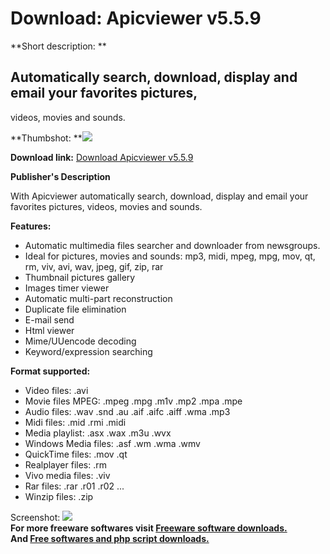 # Download: Apicviewer v5.5.9

**Short description: **

## Automatically search, download, display and email your favorites pictures,
videos, movies and sounds.

  
**Thumbshot: **![](http://www.freewarefiles.com/screenshot/apicviewer_md.gif)   
  
**Download link:** [Download Apicviewer v5.5.9](http://freesoftwares.boysofts.com/Apicviewer-V_program_307.html)  
  

**Publisher's Description**  
  

With Apicviewer automatically search, download, display and email your
favorites pictures, videos, movies and sounds.

**Features:**

  * Automatic multimedia files searcher and downloader from newsgroups. 
  * Ideal for pictures, movies and sounds: mp3, midi, mpeg, mpg, mov, qt, rm, viv, avi, wav, jpeg, gif, zip, rar 
  * Thumbnail pictures gallery 
  * Images timer viewer 
  * Automatic multi-part reconstruction 
  * Duplicate file elimination 
  * E-mail send 
  * Html viewer 
  * Mime/UUencode decoding 
  * Keyword/expression searching

**Format supported:**

  * Video files: .avi 
  * Movie files MPEG: .mpeg .mpg .m1v .mp2 .mpa .mpe 
  * Audio files: .wav .snd .au .aif .aifc .aiff .wma .mp3 
  * Midi files: .mid .rmi .midi 
  * Media playlist: .asx .wax .m3u .wvx 
  * Windows Media files: .asf .wm .wma .wmv 
  * QuickTime files: .mov .qt 
  * Realplayer files: .rm 
  * Vivo media files: .viv 
  * Rar files: .rar .r01 .r02 ... 
  * Winzip files: .zip

  
  
Screenshot: ![](http://www.freewarefiles.com/screenshot/apicviewer.gif)  
**For more freeware softwares visit [Freeware software downloads.](http://freesoftwares.boysofts.com/)**   
**And [Free softwares and php script downloads.](http://www.boysofts.com/)**

